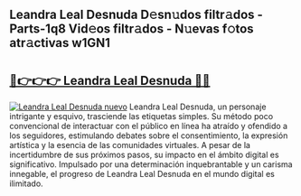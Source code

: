 ## Leandra Leal Desnuda D𝚎sn𝚞dos filtr𝚊dos - Parts-1q8 Vid𝚎os filtr𝚊dos - N𝚞evas f𝚘tos atr𝚊ctivas w1GN1

# <h2><a href="http://mbcz2d4.tromn.icu/?c=Leandra+Leal+Desnuda">🔗👉👉👉 Leandra Leal Desnuda 🔗🔗</a></h2>

[![Leandra Leal Desnuda nuevo](https://i.imgur.com/pEAQMta.gif)](http://mbcz2d4.tromn.icu/?c=Leandra+Leal+Desnuda)
Leandra Leal Desnuda, un personaje intrigante y esquivo, trasciende las etiquetas simples. Su método poco convencional de interactuar con el público en línea ha atraído y ofendido a los seguidores, estimulando debates sobre el consentimiento, la expresión artística y la esencia de las comunidades virtuales. A pesar de la incertidumbre de sus próximos pasos, su impacto en el ámbito digital es significativo. Impulsado por una determinación inquebrantable y un carisma innegable, el progreso de Leandra Leal Desnuda en el mundo digital es ilimitado.
